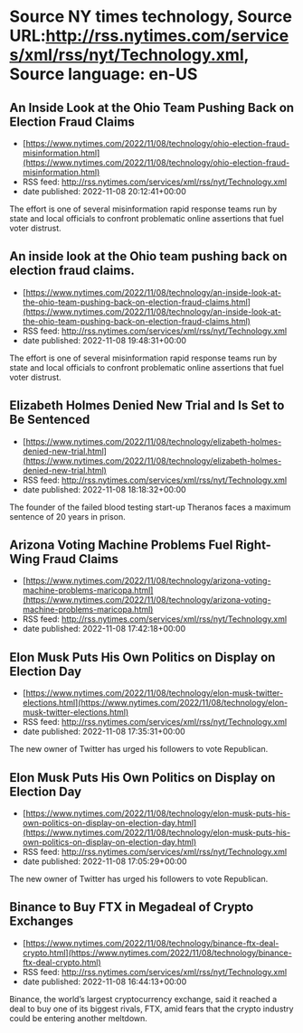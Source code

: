 # Source NY times technology, Source URL:http://rss.nytimes.com/services/xml/rss/nyt/Technology.xml, Source language: en-US

## An Inside Look at the Ohio Team Pushing Back on Election Fraud Claims
 - [https://www.nytimes.com/2022/11/08/technology/ohio-election-fraud-misinformation.html](https://www.nytimes.com/2022/11/08/technology/ohio-election-fraud-misinformation.html)
 - RSS feed: http://rss.nytimes.com/services/xml/rss/nyt/Technology.xml
 - date published: 2022-11-08 20:12:41+00:00

The effort is one of several misinformation rapid response teams run by state and local officials to confront problematic online assertions that fuel voter distrust.

## An inside look at the Ohio team pushing back on election fraud claims.
 - [https://www.nytimes.com/2022/11/08/technology/an-inside-look-at-the-ohio-team-pushing-back-on-election-fraud-claims.html](https://www.nytimes.com/2022/11/08/technology/an-inside-look-at-the-ohio-team-pushing-back-on-election-fraud-claims.html)
 - RSS feed: http://rss.nytimes.com/services/xml/rss/nyt/Technology.xml
 - date published: 2022-11-08 19:48:31+00:00

The effort is one of several misinformation rapid response teams run by state and local officials to confront problematic online assertions that fuel voter distrust.

## Elizabeth Holmes Denied New Trial and Is Set to Be Sentenced
 - [https://www.nytimes.com/2022/11/08/technology/elizabeth-holmes-denied-new-trial.html](https://www.nytimes.com/2022/11/08/technology/elizabeth-holmes-denied-new-trial.html)
 - RSS feed: http://rss.nytimes.com/services/xml/rss/nyt/Technology.xml
 - date published: 2022-11-08 18:18:32+00:00

The founder of the failed blood testing start-up Theranos faces a maximum sentence of 20 years in prison.

## Arizona Voting Machine Problems Fuel Right-Wing Fraud Claims
 - [https://www.nytimes.com/2022/11/08/technology/arizona-voting-machine-problems-maricopa.html](https://www.nytimes.com/2022/11/08/technology/arizona-voting-machine-problems-maricopa.html)
 - RSS feed: http://rss.nytimes.com/services/xml/rss/nyt/Technology.xml
 - date published: 2022-11-08 17:42:18+00:00



## Elon Musk Puts His Own Politics on Display on Election Day
 - [https://www.nytimes.com/2022/11/08/technology/elon-musk-twitter-elections.html](https://www.nytimes.com/2022/11/08/technology/elon-musk-twitter-elections.html)
 - RSS feed: http://rss.nytimes.com/services/xml/rss/nyt/Technology.xml
 - date published: 2022-11-08 17:35:31+00:00

The new owner of Twitter has urged his followers to vote Republican.

## Elon Musk Puts His Own Politics on Display on Election Day
 - [https://www.nytimes.com/2022/11/08/technology/elon-musk-puts-his-own-politics-on-display-on-election-day.html](https://www.nytimes.com/2022/11/08/technology/elon-musk-puts-his-own-politics-on-display-on-election-day.html)
 - RSS feed: http://rss.nytimes.com/services/xml/rss/nyt/Technology.xml
 - date published: 2022-11-08 17:05:29+00:00

The new owner of Twitter has urged his followers to vote Republican.

## Binance to Buy FTX in Megadeal of Crypto Exchanges
 - [https://www.nytimes.com/2022/11/08/technology/binance-ftx-deal-crypto.html](https://www.nytimes.com/2022/11/08/technology/binance-ftx-deal-crypto.html)
 - RSS feed: http://rss.nytimes.com/services/xml/rss/nyt/Technology.xml
 - date published: 2022-11-08 16:44:13+00:00

Binance, the world’s largest cryptocurrency exchange, said it reached a deal to buy one of its biggest rivals, FTX, amid fears that the crypto industry could be entering another meltdown.
